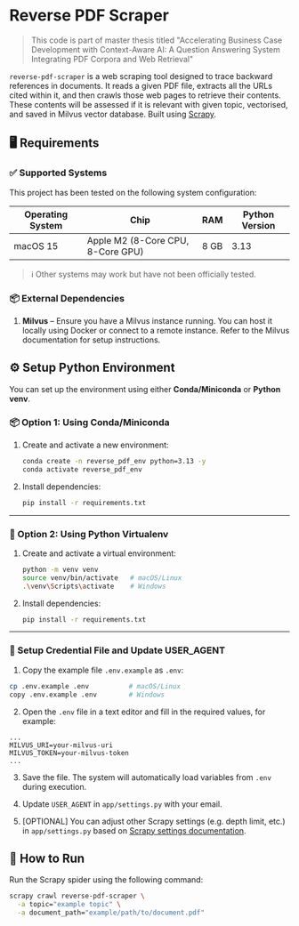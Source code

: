 # Reverse PDF Scraper

> This code is part of master thesis titled "Accelerating Business Case Development with Context-Aware AI: A Question Answering System Integrating PDF Corpora and Web Retrieval"

`reverse-pdf-scraper` is a web scraping tool designed to trace backward references in documents. It reads a given PDF file, extracts all the URLs cited within it, and then crawls those web pages to retrieve their contents. These contents will be assessed if it is relevant with given topic, vectorised, and saved in Milvus vector database. Built using [Scrapy](https://scrapy.org/).

## 🖥️ Requirements

### ✅ Supported Systems

This project has been tested on the following system configuration:

| Operating System | Chip                              | RAM  | Python Version |
| ---------------- | --------------------------------- | ---- | -------------- |
| macOS 15         | Apple M2 (8-Core CPU, 8-Core GPU) | 8 GB | 3.13           |

> ℹ️ Other systems may work but have not been officially tested.

### 📦 External Dependencies

1. **Milvus** – Ensure you have a Milvus instance running. You can host it locally using Docker or connect to a remote instance. Refer to the Milvus documentation for setup instructions.

## ⚙️ Setup Python Environment

You can set up the environment using either **Conda/Miniconda** or **Python venv**.

### 📦 Option 1: Using Conda/Miniconda

1. Create and activate a new environment:

   ```bash
   conda create -n reverse_pdf_env python=3.13 -y
   conda activate reverse_pdf_env
   ```

2. Install dependencies:

   ```bash
   pip install -r requirements.txt
   ```

---

### 🐍 Option 2: Using Python Virtualenv

1. Create and activate a virtual environment:

   ```bash
   python -m venv venv
   source venv/bin/activate   # macOS/Linux
   .\venv\Scripts\activate    # Windows
   ```

2. Install dependencies:

   ```bash
   pip install -r requirements.txt
   ```

---

### 🔐 Setup Credential File and Update USER_AGENT

1. Copy the example file `.env.example` as `.env`:

```bash
cp .env.example .env          # macOS/Linux
copy .env.example .env        # Windows
```

2. Open the `.env` file in a text editor and fill in the required values, for example:

```env
...
MILVUS_URI=your-milvus-uri
MILVUS_TOKEN=your-milvus-token
...
```

3. Save the file. The system will automatically load variables from `.env` during execution.

4. Update `USER_AGENT` in `app/settings.py` with your email.

5. [OPTIONAL] You can adjust other Scrapy settings (e.g. depth limit, etc.) in `app/settings.py` based on [Scrapy settings documentation](https://docs.scrapy.org/en/latest/topics/settings.html).

## 🚀 How to Run

Run the Scrapy spider using the following command:

```bash
scrapy crawl reverse-pdf-scraper \
  -a topic="example topic" \
  -a document_path="example/path/to/document.pdf"
```
